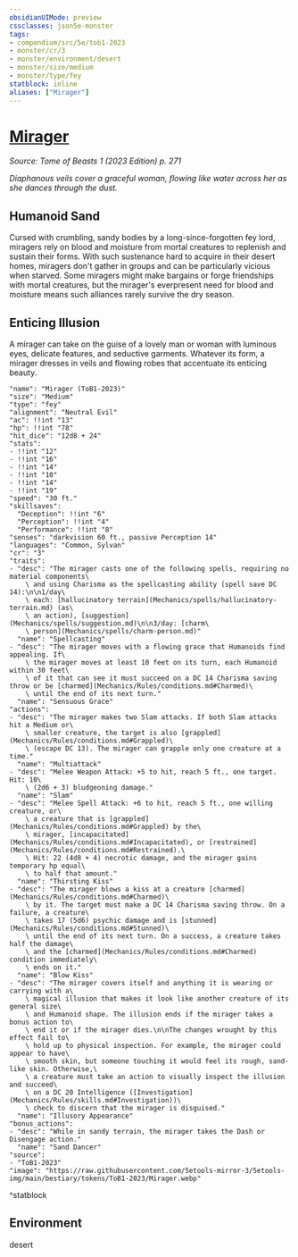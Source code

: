 ```yaml
---
obsidianUIMode: preview
cssclasses: json5e-monster
tags:
- compendium/src/5e/tob1-2023
- monster/cr/3
- monster/environment/desert
- monster/size/medium
- monster/type/fey
statblock: inline
aliases: ["Mirager"]
---
```

# [Mirager](Mechanics\bestiary\fey/mirager-tob1-2023.md)
*Source: Tome of Beasts 1 (2023 Edition) p. 271*  

*Diaphanous veils cover a graceful woman, flowing like water across her as she dances through the dust.*

## Humanoid Sand

Cursed with crumbling, sandy bodies by a long-since-forgotten fey lord, miragers rely on blood and moisture from mortal creatures to replenish and sustain their forms. With such sustenance hard to acquire in their desert homes, miragers don't gather in groups and can be particularly vicious when starved. Some miragers might make bargains or forge friendships with mortal creatures, but the mirager's everpresent need for blood and moisture means such alliances rarely survive the dry season.

## Enticing Illusion

A mirager can take on the guise of a lovely man or woman with luminous eyes, delicate features, and seductive garments. Whatever its form, a mirager dresses in veils and flowing robes that accentuate its enticing beauty.

```statblock
"name": "Mirager (ToB1-2023)"
"size": "Medium"
"type": "fey"
"alignment": "Neutral Evil"
"ac": !!int "13"
"hp": !!int "78"
"hit_dice": "12d8 + 24"
"stats":
- !!int "12"
- !!int "16"
- !!int "14"
- !!int "10"
- !!int "14"
- !!int "19"
"speed": "30 ft."
"skillsaves":
  "Deception": !!int "6"
  "Perception": !!int "4"
  "Performance": !!int "8"
"senses": "darkvision 60 ft., passive Perception 14"
"languages": "Common, Sylvan"
"cr": "3"
"traits":
- "desc": "The mirager casts one of the following spells, requiring no material components\
    \ and using Charisma as the spellcasting ability (spell save DC 14):\n\n1/day\
    \ each: [hallucinatory terrain](Mechanics/spells/hallucinatory-terrain.md) (as\
    \ an action), [suggestion](Mechanics/spells/suggestion.md)\n\n3/day: [charm\
    \ person](Mechanics/spells/charm-person.md)"
  "name": "Spellcasting"
- "desc": "The mirager moves with a flowing grace that Humanoids find appealing. If\
    \ the mirager moves at least 10 feet on its turn, each Humanoid within 30 feet\
    \ of it that can see it must succeed on a DC 14 Charisma saving throw or be [charmed](Mechanics/Rules/conditions.md#Charmed)\
    \ until the end of its next turn."
  "name": "Sensuous Grace"
"actions":
- "desc": "The mirager makes two Slam attacks. If both Slam attacks hit a Medium or\
    \ smaller creature, the target is also [grappled](Mechanics/Rules/conditions.md#Grappled)\
    \ (escape DC 13). The mirager can grapple only one creature at a time."
  "name": "Multiattack"
- "desc": "Melee Weapon Attack: +5 to hit, reach 5 ft., one target. Hit: 10\
    \ (2d6 + 3) bludgeoning damage."
  "name": "Slam"
- "desc": "Melee Spell Attack: +6 to hit, reach 5 ft., one willing creature, or\
    \ a creature that is [grappled](Mechanics/Rules/conditions.md#Grappled) by the\
    \ mirager, [incapacitated](Mechanics/Rules/conditions.md#Incapacitated), or [restrained](Mechanics/Rules/conditions.md#Restrained).\
    \ Hit: 22 (4d8 + 4) necrotic damage, and the mirager gains temporary hp equal\
    \ to half that amount."
  "name": "Thirsting Kiss"
- "desc": "The mirager blows a kiss at a creature [charmed](Mechanics/Rules/conditions.md#Charmed)\
    \ by it. The target must make a DC 14 Charisma saving throw. On a failure, a creature\
    \ takes 17 (5d6) psychic damage and is [stunned](Mechanics/Rules/conditions.md#Stunned)\
    \ until the end of its next turn. On a success, a creature takes half the damage\
    \ and the [charmed](Mechanics/Rules/conditions.md#Charmed) condition immediately\
    \ ends on it."
  "name": "Blow Kiss"
- "desc": "The mirager covers itself and anything it is wearing or carrying with a\
    \ magical illusion that makes it look like another creature of its general size\
    \ and Humanoid shape. The illusion ends if the mirager takes a bonus action to\
    \ end it or if the mirager dies.\n\nThe changes wrought by this effect fail to\
    \ hold up to physical inspection. For example, the mirager could appear to have\
    \ smooth skin, but someone touching it would feel its rough, sand-like skin. Otherwise,\
    \ a creature must take an action to visually inspect the illusion and succeed\
    \ on a DC 20 Intelligence ([Investigation](Mechanics/Rules/skills.md#Investigation))\
    \ check to discern that the mirager is disguised."
  "name": "Illusory Appearance"
"bonus_actions":
- "desc": "While in sandy terrain, the mirager takes the Dash or Disengage action."
  "name": "Sand Dancer"
"source":
- "ToB1-2023"
"image": "https://raw.githubusercontent.com/5etools-mirror-3/5etools-img/main/bestiary/tokens/ToB1-2023/Mirager.webp"
```
^statblock

## Environment

desert